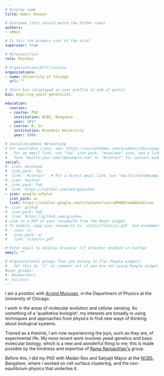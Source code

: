 ```yaml
---
# Display name
title: Kabir Husain

# Username (this should match the folder name)
authors:
- admin

# Is this the primary user of the site?
superuser: true

# Role/position
role: Postdoc

# Organizations/Affiliations
organizations:
- name: University of Chicago
  url: ""

# Short bio (displayed in user profile at end of posts)
bio: Aspiring yeast geneticist.

education:
  courses:
  - course: PhD
    institution: NCBS, Bangaore
    year: 2017
  - course: B. Sc.
    institution: Brandeis University
    year: 2009

# Social/Academic Networking
# For available icons, see: https://sourcethemes.com/academic/docs/page-builder/#icons
#   For an email link, use "fas" icon pack, "envelope" icon, and a link in the
#   form "mailto:your-email@example.com" or "#contact" for contact widget.
social:
#- icon: envelope
#  icon_pack: fas
#  link: '#contact'  # For a direct email link, use "mailto:test@example.org".
#- icon: twitter 
#  icon_pack: fab
#  link: https://twitter.com/GeorgeCushen
- icon: google-scholar
  icon_pack: ai
  link: https://scholar.google.com/citations?user=8MdAEEsAAAAJ&hl=en
#- icon: github
#  icon_pack: fab
#  link: https://github.com/gcushen
# Link to a PDF of your resume/CV from the About widget.
# To enable, copy your resume/CV to `static/files/cv.pdf` and uncomment the lines below.
# - icon: cv
#   icon_pack: ai
#   link: files/cv.pdf

# Enter email to display Gravatar (if Gravatar enabled in Config)
email: ""

# Organizational groups that you belong to (for People widget)
#   Set this to `[]` or comment out if you are not using People widget.
#user_groups:
#- Researchers
#- Visitors
---
```


I am a postdoc with [Arvind Murugan](http://muruganlab.uchicago.edu), in the Department of Physics at the University of Chicago.

I work in the areas of molecular evolution and cellular sensing. As something of a 'qualitative biologist', my interests are broadly in using techniques and approaches from physics to find new ways of thinking about biological systems.

Trained as a theorist, I am now experiencing the joys, such as they are, of experimental life. My most recent work involves yeast genetics and basic molecular biology, which is a new and wonderful thing to me; this is made possible by the kindness and expertise of [Rama Ranganthan's](http://ranganathanlab.org/) group.

Before this, I did my PhD with Madan Rao and Satyajit Mayor at the [NCBS](http://ncbs.res.in), Bangalore, where I worked on cell surface clustering, and the non-equilibrium physics that underlies it.
